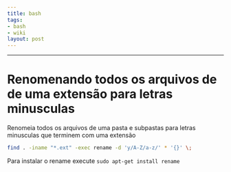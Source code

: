 ```yaml
---
title: bash
tags:
- bash
- wiki
layout: post
---
```



---
# Renomenando todos os arquivos de de uma extensão para letras minusculas

Renomeia todos os arquivos de uma pasta e subpastas para letras minusculas que terminem com uma extensão

```bash
find . -iname "*.ext" -exec rename -d 'y/A-Z/a-z/' * '{}' \;
```


Para instalar o rename execute `sudo apt-get install rename`